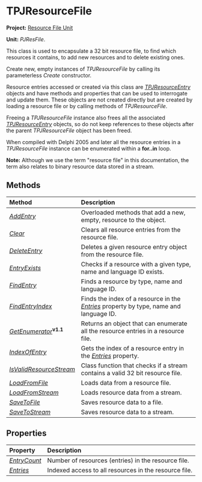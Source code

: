 <a href='Hidden comment: 
$Rev$
$Date$
'></a>

# TPJResourceFile #

**Project:** [Resource File Unit](ResFileUnit.md)

**Unit:** _PJResFile_.

This class is used to encapsulate a 32 bit resource file, to find which resources it contains, to add new resources and to delete existing ones.

Create new, empty instances of _TPJResourceFile_ by calling its parameterless _Create_ constructor.

Resource entries accessed or created via this class are _[TPJResourceEntry](TPJResourceEntry.md)_ objects and have methods and properties that can be used to interrogate and update them. These objects are not created directly but are created by loading a resource file or by calling methods of _TPJResourceFile_.

Freeing a _TPJResourceFile_ instance also frees all the associated _[TPJResourceEntry](TPJResourceEntry.md)_ objects, so do not keep references to these objects after the parent _TPJResourceFile_ object has been freed.

When compiled with Delphi 2005 and later all the resource entries in a _TPJResourceFile_ instance can be enumerated within a **for..in** loop.

**Note:** Although we use the term "resource file" in this documentation, the term also relates to binary resource data stored in a stream.

## Methods ##

| **Method** | **Description** |
|:-----------|:----------------|
| _[AddEntry](TPJResourceFileAddEntry.md)_ | Overloaded methods that add a new, empty, resource to the object. |
| _[Clear](TPJResourceFileClear.md)_ | Clears all resource entries from the resource file. |
| _[DeleteEntry](TPJResourceFileDeleteEntry.md)_ | Deletes a given resource entry object from the resource file. |
| _[EntryExists](TPJResourceFileEntryExists.md)_ | Checks if a resource with a given type, name and language ID exists. |
| _[FindEntry](TPJResourceFileFindEntry.md)_ | Finds a resource by type, name and language ID. |
| _[FindEntryIndex](TPJResourceFileFindEntryIndex.md)_ | Finds the index of a resource in the _[Entries](TPJResourceFileEntries.md)_ property by type, name and language ID. |
| _[GetEnumerator](TPJResourceFileGetEnumerator.md)_**<sup>v1.1</sup>** | Returns an object that can enumerate all the resource entries in a resource file. |
| _[IndexOfEntry](TPJResourceFileIndexOfEntry.md)_ | Gets the index of a resource entry in the _[Entries](TPJResourceFileEntries.md)_ property. |
| _[IsValidResourceStream](TPJResourceFileIsValidResourceStream.md)_ | Class function that checks if a stream contains a valid 32 bit resource file. |
| _[LoadFromFile](TPJResourceFileLoadFromFile.md)_ | Loads data from a resource file. |
| _[LoadFromStream](TPJResourceFileLoadFromStream.md)_ | Loads resource data from a stream. |
| _[SaveToFile](TPJResourceFileSaveToFile.md)_ | Saves resource data to a file. |
| _[SaveToStream](TPJResourceFileSaveToStream.md)_ | Saves resource data to a stream. |

## Properties ##

| **Property** | **Description** |
|:-------------|:----------------|
| _[EntryCount](TPJResourceFileEntryCount.md)_ | Number of resources (entries) in the resource file. |
| _[Entries](TPJResourceFileEntries.md)_ | Indexed access to all resources in the resource file. |